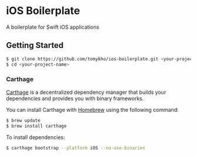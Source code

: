 # iOS Boilerplate

A boilerplate for Swift iOS applications

## Getting Started

```bash
$ git clone https://github.com/tomykho/ios-boilerplate.git <your-project-name>
$ cd <your-project-name>
```

### Carthage

[Carthage](https://github.com/Carthage/Carthage) is a decentralized dependency manager that builds your dependencies and provides you with binary frameworks.

You can install Carthage with [Homebrew](http://brew.sh/) using the following command:

```bash
$ brew update
$ brew install carthage
```

To install dependencies:

```bash
$ carthage bootstrap --platform iOS --no-use-binaries
```
